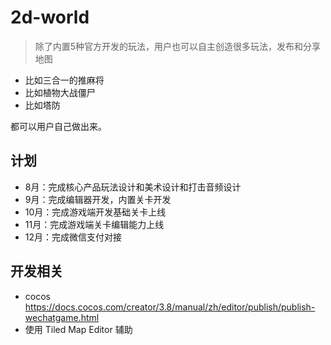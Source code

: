 # 2d-world 

> 除了内置5种官方开发的玩法，用户也可以自主创造很多玩法，发布和分享地图

* 比如三合一的推麻将
* 比如植物大战僵尸
* 比如塔防

都可以用户自己做出来。

## 计划

* 8月：完成核心产品玩法设计和美术设计和打击音频设计
* 9月：完成编辑器开发，内置关卡开发
* 10月：完成游戏端开发基础关卡上线
* 11月：完成游戏端关卡编辑能力上线
* 12月：完成微信支付对接


## 开发相关

* cocos
https://docs.cocos.com/creator/3.8/manual/zh/editor/publish/publish-wechatgame.html
* 使用 Tiled Map Editor 辅助